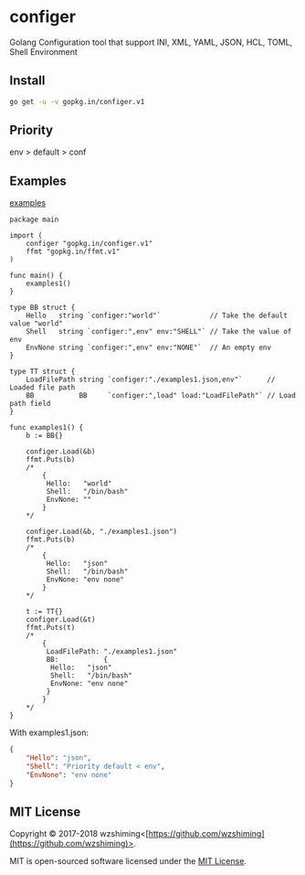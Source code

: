 # configer
Golang Configuration tool that support INI, XML, YAML, JSON, HCL, TOML, Shell Environment

## Install
``` bash
go get -u -v gopkg.in/configer.v1
```

## Priority 
env > default > conf

## Examples

[examples](./examples/main.go)

``` golang
package main

import (
	configer "gopkg.in/configer.v1"
	ffmt "gopkg.in/ffmt.v1"
)

func main() {
	examples1()
}

type BB struct {
	Hello   string `configer:"world"`            // Take the default value "world"
	Shell   string `configer:",env" env:"SHELL"` // Take the value of env
	EnvNone string `configer:",env" env:"NONE"`  // An empty env
}

type TT struct {
	LoadFilePath string `configer:"./examples1.json,env"`      // Loaded file path
	BB           BB     `configer:",load" load:"LoadFilePath"` // Load path field
}

func examples1() {
	b := BB{}

	configer.Load(&b)
	ffmt.Puts(b)
	/*
		{
		 Hello:   "world"
		 Shell:   "/bin/bash"
		 EnvNone: ""
		}
	*/

	configer.Load(&b, "./examples1.json")
	ffmt.Puts(b)
	/*
		{
		 Hello:   "json"
		 Shell:   "/bin/bash"
		 EnvNone: "env none"
		}
	*/

	t := TT{}
	configer.Load(&t)
	ffmt.Puts(t)
	/*
		{
		 LoadFilePath: "./examples1.json"
		 BB:           {
		  Hello:   "json"
		  Shell:   "/bin/bash"
		  EnvNone: "env none"
		 }
		}
	*/
}

```

With examples1.json:

``` json
{
    "Hello": "json",
    "Shell": "Priority default < env",
    "EnvNone": "env none"
}
```

## MIT License

Copyright © 2017-2018 wzshiming<[https://github.com/wzshiming](https://github.com/wzshiming)>.

MIT is open-sourced software licensed under the [MIT License](https://opensource.org/licenses/MIT).

